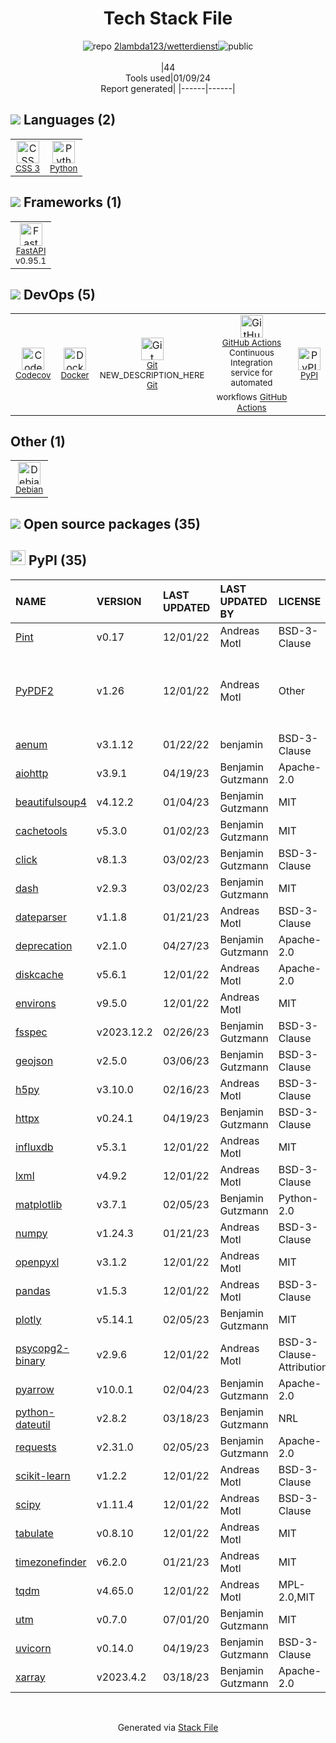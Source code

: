 <!--
&lt;--- Readme.md Snippet without images Start ---&gt;
## Tech Stack
2lambda123/wetterdienst is built on the following main stack:

- [Python](https://www.python.org) – Languages
- [Debian](https://www.debian.org/) – Operating Systems
- [Codecov](https://codecov.io/) – Code Coverage
- [GitHub Actions](https://github.com/features/actions) – Continuous Integration
- [FastAPI](https://fastapi.tiangolo.com/) – Microframeworks (Backend)
- [Docker](https://www.docker.com/) – Virtual Machine Platforms & Containers

Full tech stack [here](/techstack.md)

&lt;--- Readme.md Snippet without images End ---&gt;

&lt;--- Readme.md Snippet with images Start ---&gt;
## Tech Stack
2lambda123/wetterdienst is built on the following main stack:

- <img width='25' height='25' src='https://img.stackshare.io/service/993/pUBY5pVj.png' alt='Python'/> [Python](https://www.python.org) – Languages
- <img width='25' height='25' src='https://img.stackshare.io/service/1656/vd4gAekh.png' alt='Debian'/> [Debian](https://www.debian.org/) – Operating Systems
- <img width='25' height='25' src='https://img.stackshare.io/service/2673/Codecov_Mark_Circle_Pink.png' alt='Codecov'/> [Codecov](https://codecov.io/) – Code Coverage
- <img width='25' height='25' src='https://img.stackshare.io/service/11563/actions.png' alt='GitHub Actions'/> [GitHub Actions](https://github.com/features/actions) – Continuous Integration service for automated workflows
- <img width='25' height='25' src='https://img.stackshare.io/service/25014/default_f6ff39141b468e832d1bc59fc98a060df604d44d.png' alt='FastAPI'/> [FastAPI](https://fastapi.tiangolo.com/) – Microframeworks (Backend)
- <img width='25' height='25' src='https://img.stackshare.io/service/586/n4u37v9t_400x400.png' alt='Docker'/> [Docker](https://www.docker.com/) – Virtual Machine Platforms & Containers

Full tech stack [here](/techstack.md)

&lt;--- Readme.md Snippet with images End ---&gt;
-->
<div align="center">

# Tech Stack File
![](https://img.stackshare.io/repo.svg "repo") [2lambda123/wetterdienst](https://github.com/2lambda123/wetterdienst)![](https://img.stackshare.io/public_badge.svg "public")
<br/><br/>
|44<br/>Tools used|01/09/24 <br/>Report generated|
|------|------|
</div>

## <img src='https://img.stackshare.io/languages.svg'/> Languages (2)
<table><tr>
  <td align='center'>
  <img width='36' height='36' src='https://img.stackshare.io/service/6727/css.png' alt='CSS 3'>
  <br>
  <sub><a href="https://developer.mozilla.org/en-US/docs/Web/CSS/CSS3">CSS 3</a></sub>
  <br>
  <sub></sub>
</td>

<td align='center'>
  <img width='36' height='36' src='https://img.stackshare.io/service/993/pUBY5pVj.png' alt='Python'>
  <br>
  <sub><a href="https://www.python.org">Python</a></sub>
  <br>
  <sub></sub>
</td>

</tr>
</table>

## <img src='https://img.stackshare.io/frameworks.svg'/> Frameworks (1)
<table><tr>
  <td align='center'>
  <img width='36' height='36' src='https://img.stackshare.io/service/25014/default_f6ff39141b468e832d1bc59fc98a060df604d44d.png' alt='FastAPI'>
  <br>
  <sub><a href="https://fastapi.tiangolo.com/">FastAPI</a></sub>
  <br>
  <sub>v0.95.1</sub>
</td>

</tr>
</table>

## <img src='https://img.stackshare.io/devops.svg'/> DevOps (5)
<table><tr>
  <td align='center'>
  <img width='36' height='36' src='https://img.stackshare.io/service/2673/Codecov_Mark_Circle_Pink.png' alt='Codecov'>
  <br>
  <sub><a href="https://codecov.io/">Codecov</a></sub>
  <br>
  <sub></sub>
</td>

<td align='center'>
  <img width='36' height='36' src='https://img.stackshare.io/service/586/n4u37v9t_400x400.png' alt='Docker'>
  <br>
  <sub><a href="https://www.docker.com/">Docker</a></sub>
  <br>
  <sub></sub>
</td>

<td align='center'>
  <img width='36' height='36' src='https://img.stackshare.io/service/1046/git.png' alt='Git'>
  <br>
  <sub><a href="NEW_URL_HERE">Git</a></sub>
  <br>
  <sub>NEW_DESCRIPTION_HERE</sub>
  <sub><a href="http://git-scm.com/">Git</a></sub>
  <br>
  <sub></sub>
</td>

<td align='center'>
  <img width='36' height='36' src='https://img.stackshare.io/service/11563/actions.png' alt='GitHub Actions'>
  <br>
  <sub><a href="https://github.com/features/actions">GitHub Actions</a></sub>
  <br>
  <sub>Continuous Integration service for automated workflows</sub>
  <sub><a href="https://github.com/features/actions">GitHub Actions</a></sub>
  <br>
  <sub></sub>
</td>

<td align='center'>
  <img width='36' height='36' src='https://img.stackshare.io/service/12572/-RIWgodF_400x400.jpg' alt='PyPI'>
  <br>
  <sub><a href="https://pypi.org/">PyPI</a></sub>
  <br>
  <sub></sub>
</td>

</tr>
</table>

## Other (1)
<table><tr>
  <td align='center'>
  <img width='36' height='36' src='https://img.stackshare.io/service/1656/vd4gAekh.png' alt='Debian'>
  <br>
  <sub><a href="https://www.debian.org/">Debian</a></sub>
  <br>
  <sub></sub>
</td>

</tr>
</table>


## <img src='https://img.stackshare.io/group.svg' /> Open source packages (35)</h2>

## <img width='24' height='24' src='https://img.stackshare.io/service/12572/-RIWgodF_400x400.jpg'/> PyPI (35)

|NAME|VERSION|LAST UPDATED|LAST UPDATED BY|LICENSE|VULNERABILITIES|
|:------|:------|:------|:------|:------|:------|
|[Pint](https://pypi.org/project/Pint)|v0.17|12/01/22|Andreas Motl |BSD-3-Clause|N/A|
|[PyPDF2](https://pypi.org/project/PyPDF2)|v1.26|12/01/22|Andreas Motl |Other|[CVE-2023-36810](https://github.com/advisories/GHSA-jrm6-h9cq-8gqw) (Moderate)<br/>[CVE-2022-24859](https://github.com/advisories/GHSA-xcjx-m2pj-8g79) (Moderate)|
|[aenum](https://pypi.org/project/aenum)|v3.1.12|01/22/22|benjamin |BSD-3-Clause|N/A|
|[aiohttp](https://pypi.org/project/aiohttp)|v3.9.1|04/19/23|Benjamin Gutzmann |Apache-2.0|N/A|
|[beautifulsoup4](https://pypi.org/project/beautifulsoup4)|v4.12.2|01/04/23|Benjamin Gutzmann |MIT|N/A|
|[cachetools](https://pypi.org/project/cachetools)|v5.3.0|01/02/23|Benjamin Gutzmann |MIT|N/A|
|[click](https://pypi.org/project/click)|v8.1.3|03/02/23|Benjamin Gutzmann |BSD-3-Clause|N/A|
|[dash](https://pypi.org/project/dash)|v2.9.3|03/02/23|Benjamin Gutzmann |MIT|N/A|
|[dateparser](https://pypi.org/project/dateparser)|v1.1.8|01/21/23|Andreas Motl |BSD-3-Clause|N/A|
|[deprecation](https://pypi.org/project/deprecation)|v2.1.0|04/27/23|Benjamin Gutzmann |Apache-2.0|N/A|
|[diskcache](https://pypi.org/project/diskcache)|v5.6.1|12/01/22|Andreas Motl |Apache-2.0|N/A|
|[environs](https://pypi.org/project/environs)|v9.5.0|12/01/22|Andreas Motl |MIT|N/A|
|[fsspec](https://pypi.org/project/fsspec)|v2023.12.2|02/26/23|Benjamin Gutzmann |BSD-3-Clause|N/A|
|[geojson](https://pypi.org/project/geojson)|v2.5.0|03/06/23|Benjamin Gutzmann |BSD-3-Clause|N/A|
|[h5py](https://pypi.org/project/h5py)|v3.10.0|02/16/23|Andreas Motl |BSD-3-Clause|N/A|
|[httpx](https://pypi.org/project/httpx)|v0.24.1|04/19/23|Benjamin Gutzmann |BSD-3-Clause|N/A|
|[influxdb](https://pypi.org/project/influxdb)|v5.3.1|12/01/22|Andreas Motl |MIT|N/A|
|[lxml](https://pypi.org/project/lxml)|v4.9.2|12/01/22|Andreas Motl |BSD-3-Clause|N/A|
|[matplotlib](https://pypi.org/project/matplotlib)|v3.7.1|02/05/23|Benjamin Gutzmann |Python-2.0|N/A|
|[numpy](https://pypi.org/project/numpy)|v1.24.3|01/21/23|Andreas Motl |BSD-3-Clause|N/A|
|[openpyxl](https://pypi.org/project/openpyxl)|v3.1.2|12/01/22|Andreas Motl |MIT|N/A|
|[pandas](https://pypi.org/project/pandas)|v1.5.3|12/01/22|Andreas Motl |BSD-3-Clause|N/A|
|[plotly](https://pypi.org/project/plotly)|v5.14.1|02/05/23|Benjamin Gutzmann |MIT|N/A|
|[psycopg2-binary](https://pypi.org/project/psycopg2-binary)|v2.9.6|12/01/22|Andreas Motl |BSD-3-Clause-Attribution|N/A|
|[pyarrow](https://pypi.org/project/pyarrow)|v10.0.1|02/04/23|Benjamin Gutzmann |Apache-2.0|[CVE-2023-47248](https://github.com/advisories/GHSA-5wvp-7f3h-6wmm) (Critical)|
|[python-dateutil](https://pypi.org/project/python-dateutil)|v2.8.2|03/18/23|Benjamin Gutzmann |NRL|N/A|
|[requests](https://pypi.org/project/requests)|v2.31.0|02/05/23|Benjamin Gutzmann |Apache-2.0|N/A|
|[scikit-learn](https://pypi.org/project/scikit-learn)|v1.2.2|12/01/22|Andreas Motl |BSD-3-Clause|N/A|
|[scipy](https://pypi.org/project/scipy)|v1.11.4|12/01/22|Andreas Motl |BSD-3-Clause|N/A|
|[tabulate](https://pypi.org/project/tabulate)|v0.8.10|12/01/22|Andreas Motl |MIT|N/A|
|[timezonefinder](https://pypi.org/project/timezonefinder)|v6.2.0|01/21/23|Andreas Motl |MIT|N/A|
|[tqdm](https://pypi.org/project/tqdm)|v4.65.0|12/01/22|Andreas Motl |MPL-2.0,MIT|N/A|
|[utm](https://pypi.org/project/utm)|v0.7.0|07/01/20|Benjamin Gutzmann |MIT|N/A|
|[uvicorn](https://pypi.org/project/uvicorn)|v0.14.0|04/19/23|Benjamin Gutzmann |BSD-3-Clause|N/A|
|[xarray](https://pypi.org/project/xarray)|v2023.4.2|03/18/23|Benjamin Gutzmann |Apache-2.0|N/A|

<br/>
<div align='center'>

Generated via [Stack File](https://github.com/marketplace/stack-file)
